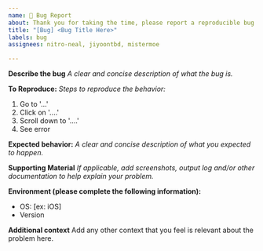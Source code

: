 ```yaml
---
name: 🐛 Bug Report
about: Thank you for taking the time, please report a reproducible bug
title: "[Bug] <Bug Title Here>"
labels: bug
assignees: nitro-neal, jiyoontbd, mistermoe

---
```


**Describe the bug**
*A clear and concise description of what the bug is.*

**To Reproduce:**
*Steps to reproduce the behavior:*

1. Go to '...'
2. Click on '....'
3. Scroll down to '....'
4. See error

**Expected behavior:**
*A clear and concise description of what you expected to happen.*

**Supporting Material**
*If applicable, add screenshots, output log and/or other documentation to help explain your problem.*

**Environment (please complete the following information):**

- OS: [ex: iOS]
- Version

**Additional context**
Add any other context that you feel is relevant about the problem here.
